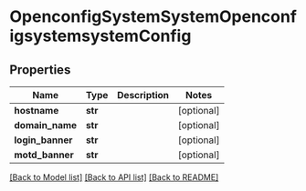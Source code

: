 # OpenconfigSystemSystemOpenconfigsystemsystemConfig

## Properties
Name | Type | Description | Notes
------------ | ------------- | ------------- | -------------
**hostname** | **str** |  | [optional] 
**domain_name** | **str** |  | [optional] 
**login_banner** | **str** |  | [optional] 
**motd_banner** | **str** |  | [optional] 

[[Back to Model list]](../README.md#documentation-for-models) [[Back to API list]](../README.md#documentation-for-api-endpoints) [[Back to README]](../README.md)


